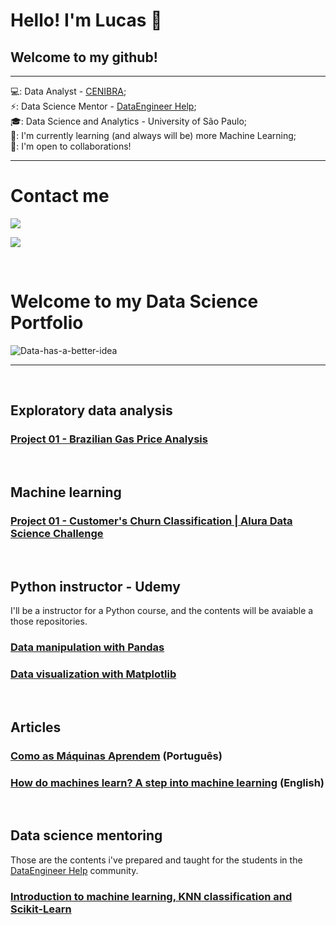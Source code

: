 <h1> Hello! I'm Lucas 👋</h1>
<h2> Welcome to my github!</h2>

***
💻: Data Analyst - [CENIBRA](https://www.linkedin.com/company/cenibra-celulose/mycompany/);<br>
⚡: Data Science Mentor - [DataEngineer Help](https://dataengineer.help/);<br>
🎓: Data Science and Analytics - University of São Paulo;<br>
🌱: I'm currently learning (and always will be) more Machine Learning;<br>
👯: I'm open to collaborations!<br>
***
<h1>Contact me</h1>
<a href="https://www.linkedin.com/in/lucas-msena/" target="blank"><img align="center" src="https://img.shields.io/badge/LinkedIn-0077B5?style=for-the-badge&logo=linkedin&logoColor=white" /></a>

<a href="https://medium.com/@lucas.msena" target="blank"><img align="center" src="https://img.shields.io/badge/Medium-12100E?style=for-the-badge&logo=medium&logoColor=white" /></a>


<br>

# **Welcome to my Data Science Portfolio**
![Data-has-a-better-idea](https://github.com/lucas-mdsena/portfolio/assets/93884007/ac8e9249-bf94-40bc-8d89-ae09f97d671c)
***
<br>

## **Exploratory data analysis**
### [Project 01 - Brazilian Gas Price Analysis](https://github.com/lucas-mdsena/gas_price_analysis)

<br>

## **Machine learning**
### [Project 01 - Customer's Churn Classification | Alura Data Science Challenge](https://github.com/lucas-mdsena/churn_classification)

<br>

## **Python instructor - Udemy**
I'll be a instructor for a Python course, and the contents will be avaiable a those repositories.
### [Data manipulation with Pandas](https://github.com/lucas-mdsena/python_udemy?tab=readme-ov-file)
### [Data visualization with Matplotlib](https://github.com/lucas-mdsena/python_udemy_module_3)

<br>

## **Articles**
### [Como as Máquinas Aprendem](https://dataengineer.help/como-as-maquinas-aprendem/) (Português)
### [How do machines learn? A step into machine learning](https://medium.com/@lucas.msena/how-do-machines-learn-a-step-into-machine-learning-e14632675b93) (English)

<br>

## **Data science mentoring**
Those are the contents i've prepared and taught for the students in the [DataEngineer Help](https://www.linkedin.com/company/dataengineerhelp/) community.
### [Introduction to machine learning, KNN classification and Scikit-Learn](https://github.com/lucas-mdsena/lesson-intro-ml-knn/tree/main)

<br>

<!--
**lucas-mdsena/lucas-mdsena** is a ✨ _special_ ✨ repository because its `README.md` (this file) appears on your GitHub profile.

Here are some ideas to get you started:

- 🔭 I’m currently working on ...
- 🌱 I’m currently learning ...
- 👯 I’m looking to collaborate on ...
- 🤔 I’m looking for help with ...
- 💬 Ask me about ...
- 📫 How to reach me: ...
- 😄 Pronouns: ...
- ⚡ Fun fact: ...
-->

